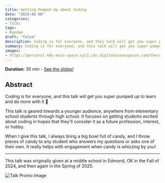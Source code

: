 ```yaml
---
title: Getting Pumped Up about Coding
date: "2025-02-06"
categories:
- Talks
tags:
- Random
draft: "false"
description: Coding is for everyone, and this talk will get you super pumped up to learn and do more with it 🎉
summary: Coding is for everyone, and this talk will get you super pumped up to learn and do more with it 🎉
images:
- https://personal-k8s-main-space.nyc3.cdn.digitaloceanspaces.com/thecodeboss.dev/entries/getting-pumped-up-about-coding/getting-pumped-about-coding-thecodeboss.jpg
---
```


**Duration:** 35 min - [See the slides!](https://simpleslides.dev/thecodeboss/getting-pumped-about-coding)

## Abstract

Coding is for everyone, and this talk will get you super pumped up to learn and do more with it 🎉

This talk is geared towards a younger audience, anywhere from elementary school
students through high school. It focuses on getting students excited about
coding in hopes that they'll consider it as a future profession, interest, or
hobby.

When I give this talk, I always bring a big bowl full of candy, and I throw
pieces of candy to any student who answers my questions or asks one of their
own. It really helps with engagement when candy is whizzing by you!

---

This talk was originally given at a middle school in Edmond, OK
in the Fall of 2024, and then again in the Spring of 2025.


![Talk Promo Image](https://personal-k8s-main-space.nyc3.cdn.digitaloceanspaces.com/thecodeboss.dev/entries/getting-pumped-up-about-coding/getting-pumped-about-coding-thecodeboss.jpg)

